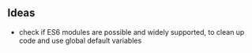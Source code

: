## Ideas

- check if ES6 modules are possible and widely supported, to clean up code and use global default variables

